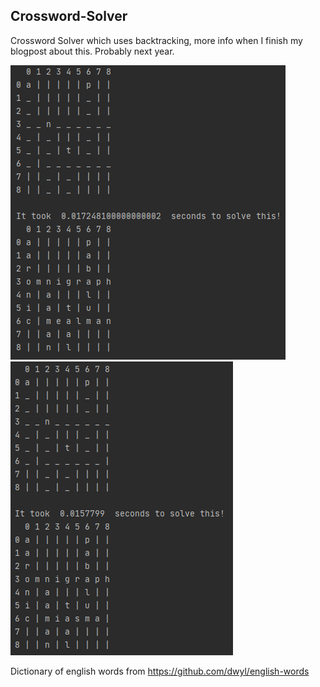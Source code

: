 ## Crossword-Solver
Crossword Solver which uses backtracking, more info when I finish my blogpost about this. Probably next year.

![image](https://github.com/clodman84/Crossword-Solver/blob/master/Crossword-Solver/demos/Test.png?raw=true)
![image](https://github.com/clodman84/Crossword-Solver/blob/master/Crossword-Solver/demos/Test1.png?raw=true)

Dictionary of english words from https://github.com/dwyl/english-words

